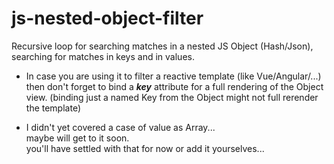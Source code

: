 # js-nested-object-filter

Recursive loop for searching matches in a nested JS Object (Hash/Json),
searching for matches in keys and in values.

* In case you are using it to filter a reactive template (like Vue/Angular/...)
then don't forget to bind a _**key**_ attribute for a full rendering of the Object view. 
(binding just a named Key from the Object might not full rerender the template)

* I didn't yet covered a case of value as Array...<br>
maybe will get to it soon.<br>
you'll have settled with that for now or add it yourselves...


